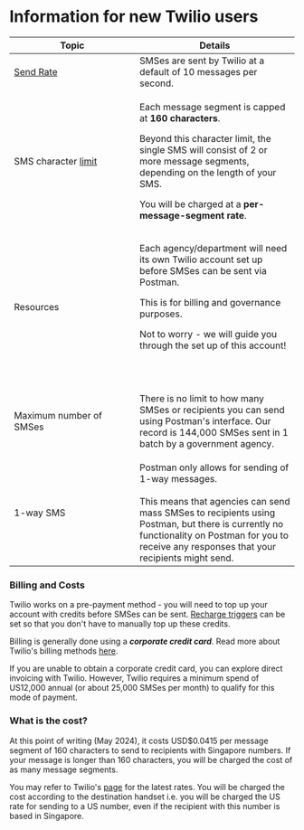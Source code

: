 # Information for new Twilio users

<table><thead><tr><th width="206">Topic</th><th>Details</th></tr></thead><tbody><tr><td><a href="https://support.twilio.com/hc/en-us/articles/115002943027-Understanding-Twilio-Rate-Limits-and-Message-Queues">Send Rate</a></td><td>SMSes are sent by Twilio at a default of 10 messages per second. </td></tr><tr><td>SMS character <a href="https://www.twilio.com/docs/glossary/what-sms-character-limit">limit</a></td><td><p>Each message segment is capped at <strong>160 characters</strong>. </p><p></p><p>Beyond this character limit, the single SMS will consist of 2 or more message segments, depending on the length of your SMS. </p><p></p><p>You will be charged at a <strong>per-message-segment rate</strong>.</p></td></tr><tr><td>Resources</td><td><p></p><p>Each agency/department will need its own Twilio account set up before SMSes can be sent via Postman. </p><p></p><p>This is for billing and governance purposes. </p><p></p><p>Not to worry - we will guide you through the set up of this account!</p><p><br></p></td></tr><tr><td>Maximum number of SMSes</td><td><p></p><p>There is no limit to how many SMSes or recipients you can send using Postman's interface. Our record is 144,000 SMSes sent in 1 batch by a government agency.</p></td></tr><tr><td>1-way SMS</td><td>Postman only allows for sending of 1-way messages. <br><br>This means that agencies can send mass SMSes to recipients using Postman, but there is currently no functionality on Postman for you to receive any responses that your recipients might send.</td></tr></tbody></table>

### Billing and Costs <a href="#billing-and-costs" id="billing-and-costs"></a>

Twilio works on a pre-payment method - you will need to top up your account with credits before SMSes can be sent. [Recharge triggers](https://support.twilio.com/hc/en-us/articles/223135607-How-do-I-set-a-recharge-or-notification-trigger-) can be set so that you don't have to manually top up these credits.

Billing is generally done using a _**corporate credit card**._ Read more about Twilio's billing methods [here](https://support.twilio.com/hc/en-us/articles/360042138913-Payment-Options-for-Twilio-Invoices).

If you are unable to obtain a corporate credit card, you can explore direct invoicing with Twilio. However, Twilio requires a minimum spend of US12,000 annual (or about 25,000 SMSes per month) to qualify for this mode of payment.

### **What is the cost?**

At this point of writing (May 2024), it costs USD$0.0415 per message segment of 160 characters to send to recipients with Singapore numbers. If your message is longer than 160 characters, you will be charged the cost of as many message segments.

You may refer to Twilio's [page](https://www.twilio.com/sms/pricing/sg) for the latest rates. You will be charged the cost according to the destination handset i.e. you will be charged the US rate for sending to a US number, even if the recipient with this number is based in Singapore.

